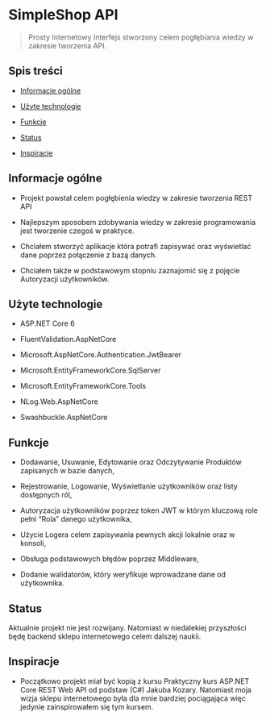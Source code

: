 # SimpleShop API 

>  Prosty Internetowy Interfejs stworzony celem pogłębiania wiedzy w zakresie tworzenia API. 

 

## Spis treści 

* [Informacje ogólne](#informacje-ogólne) 

* [Użyte technologie](#użyte-technologie) 

* [Funkcje](#funkcje)

* [Status](#status) 

* [Inspiracje](#inspiracje) 

 

## Informacje ogólne 

- Projekt powstał celem pogłębienia wiedzy w zakresie tworzenia REST API 

- Najlepszym sposobem zdobywania wiedzy w zakresie programowania jest tworzenie czegoś w praktyce. 

- Chciałem stworzyć aplikacje która potrafi zapisywać oraz wyświetlać dane poprzez połączenie z bazą danych. 

- Chciałem także w podstawowym stopniu zaznajomić się z pojęcie Autoryzacji użytkowników. 

  

## Użyte technologie 

- ASP.NET Core 6 

- FluentValidation.AspNetCore 

- Microsoft.AspNetCore.Authentication.JwtBearer 

- Microsoft.EntityFrameworkCore.SqlServer 

- Microsoft.EntityFrameworkCore.Tools 

- NLog.Web.AspNetCore 

- Swashbuckle.AspNetCore 

  

## Funkcje 

- Dodawanie, Usuwanie, Edytowanie oraz Odczytywanie Produktów zapisanych w bazie danych, 

- Rejestrowanie, Logowanie, Wyświetlanie użytkowników oraz listy dostępnych ról, 

- Autoryzacja użytkowników poprzez token JWT w którym kluczową role pełni “Rola” danego użytkownika, 

- Użycie Logera celem zapisywania pewnych akcji lokalnie oraz w konsoli, 

- Obsługa podstawowych błędów poprzez Middleware, 

- Dodanie walidatorów, który weryfikuje wprowadzane dane od użytkownika. 

  

## Status 

Aktualnie projekt nie jest rozwijany. Natomiast w niedalekiej przyszłości będę backend sklepu internetowego celem dalszej naukii. 

   

## Inspiracje 

- Początkowo projekt miał być kopią z kursu Praktyczny kurs ASP.NET Core REST Web API od podstaw (C#) Jakuba Kozary. Natomiast moja wizja sklepu internetowego była dla mnie bardziej pociągająca więc jedynie zainspirowałem się tym kursem. 
